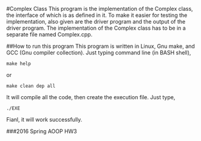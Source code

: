 #Complex Class
This program is the implementation of the Complex class, the interface of which is as defined in it. 
To make it easier for testing the implementation, also given are the driver program and the output of the driver program.
The implementation of the Complex class has to be in a separate file named Complex.cpp.

##How to run this program
This program is written in Linux, Gnu make, and GCC (Gnu compiler collection).
Just typing command line (in BASH shell),
```
make help
```

or

```
make clean dep all
```
It will compile all the code, then create the execution file.
Just type,
```
./EXE
```

Fianl, it will work successfully.

###2016 Spring AOOP HW3
